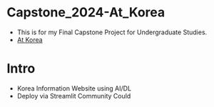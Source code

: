 # Capstone_2024-At_Korea
- This is for my Final Capstone Project for Undergraduate Studies.
- [At Korea](https://capstone-2024-at-korea.streamlit.app/)

# Intro
- Korea Information Website using AI/DL
- Deploy via Streamlit Community Could
